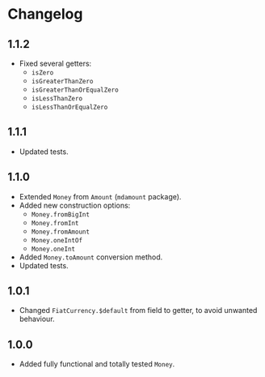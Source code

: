 # Changelog

## 1.1.2

* Fixed several getters:
  * `isZero`
  * `isGreaterThanZero`
  * `isGreaterThanOrEqualZero`
  * `isLessThanZero`
  * `isLessThanOrEqualZero`

## 1.1.1

* Updated tests.

## 1.1.0

* Extended `Money` from `Amount` (`mdamount` package).
* Added new construction options:
  * `Money.fromBigInt`
  * `Money.fromInt`
  * `Money.fromAmount`
  * `Money.oneIntOf`
  * `Money.oneInt`
* Added `Money.toAmount` conversion method.
* Updated tests.

## 1.0.1

* Changed `FiatCurrency.$default` from field to getter, to avoid unwanted behaviour. 

## 1.0.0

* Added fully functional and totally tested `Money`.
